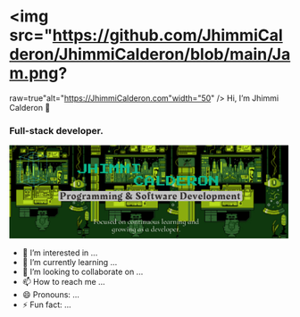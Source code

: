  # <img src="https://github.com/JhimmiCalderon/JhimmiCalderon/blob/main/Jam.png?   
  raw=true"alt="https://JhimmiCalderon.com"width="50" /> Hi, I’m Jhimmi Calderon 👋
 ### Full-stack developer.

 <img src="https://github.com/JhimmiCalderon/JhimmiCalderon/blob/main/github_profile.jpeg?raw=true" alt="Mi imagen de perfil" width="500" />


 
- 👀 I’m interested in ...
- 🌱 I’m currently learning ...
- 💞️ I’m looking to collaborate on ...
- 📫 How to reach me ...
- 😄 Pronouns: ...
- ⚡ Fun fact: ...

<!---
JhimmiCalderon/JhimmiCalderon is a ✨ special ✨ repository because its `README.md` (this file) appears on your GitHub profile.
You can click the Preview link to take a look at your changes.
--->
